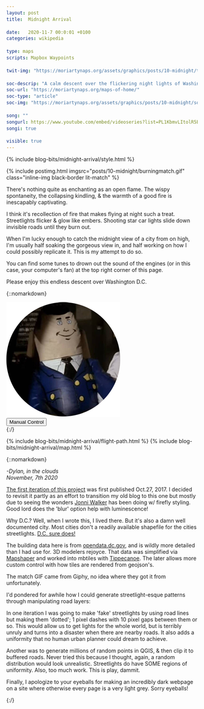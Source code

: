 ```yaml
---
layout: post
title:  Midnight Arrival

date:   2020-11-7 00:0:01 +0100
categories: wikipedia

type: maps
scripts: Mapbox Waypoints

twit-img: "https://moriartynaps.org/assets/graphics/posts/10-midnight/twi-img.jpg"

soc-descrip: "A calm descent over the flickering night lights of Washington D.C."
soc-url: "https://moriartynaps.org/maps-of-home/"
soc-type: "article"
soc-img: "https://moriartynaps.org/assets/graphics/posts/10-midnight/soc-img.jpg"

song: ""
songurl: https://www.youtube.com/embed/videoseries?list=PL1KbmvLItolR5ECJKKSHAWymes57Ry4n5
songi: true

visible: true
---
```


{% include blog-bits/midnight-arrival/style.html %}

{% include postimg.html imgsrc="posts/10-midnight/burningmatch.gif" class="inline-img black-border lit-match" %}

There's nothing quite as enchanting as an open flame. The wispy spontaneity, the collapsing kindling, & the warmth of a good fire is inescapably captivating.

I think it's recollection of fire that makes flying at night such a treat. Streetlights flicker & glow like embers. Shooting star car lights slide down invisible roads until they burn out.

When I'm lucky enough to catch the midnight view of a city from on high, I'm usually half soaking the gorgeous view in, and half working on how I could possibly replicate it. This is my attempt to do so.

You can find some tunes to drown out the sound of the engines (or in this case, your computer's fan) at the top right corner of this page. 

Please enjoy this endless descent over Washington D.C.

{::nomarkdown}
  </article>
</section>

<div class="post-image post-image__full">
  <div class= "full-bleed">
    <div class="innershadow"></div>
    <div id="nightMap" class="mapstyle"></div>
  </div>
  <div class="map-controller">
    <div class="happy-auto-pilot">
      <img src="../assets/graphics/posts/10-midnight//airplane_autopilot.png">
    </div>
    <button class="autopilot-toggle autopilot-off">Manual Control</button>
  </div>
</div>

<section class="article-container article-cotainer__within">
  <div class="article-gutter {% if page.centerAlign %}article-gutter_middle{% endif %}"></div>
  <article class="article-content {% if page.centerAlign %}article-content_middle{% endif %}">
{:/}

{% include blog-bits/midnight-arrival/flight-path.html %}
{% include blog-bits/midnight-arrival/map.html %}

{::nomarkdown}
<p class="beneathMap">
  <i>-Dylan, in the clouds<br>
  <span class="post-date">November, 7th 2020</span></i>
</p>

<div class="notes">
  <p><a href="https://dylanmoriarty.github.io/blog/midnight-arrival.html" target="_blank">The first iteration of this project</a> was first published Oct.27, 2017. I decided to revisit it partly as an effort to transition my old blog to this one but mostly due to seeing the wonders <a href="https://twitter.com/jonni_walker" target="_blank">Jonni Walker</a> has been doing w/ firefly styling. Good lord does the 'blur' option help with luminescence! 

  <p>Why D.C.? Well, when I wrote this, I lived there. But it's also a damn well documented city. Most cities don't a readily available shapefile for the cities streetlights. <a href="https://opendata.dc.gov/datasets/6cb6520725b0489d9a209a337818fad1_90" target="_blank">D.C. sure does!</a></p>

  <p>The building data here is from <a href="opendata.dc.gov" target="_blank">opendata.dc.gov</a>, and is wildly more detailed than I had use for. 3D modelers rejoyce. That data was simplified via <a href="https://github.com/mbloch/mapshaper/wiki/Command-Reference" target="_blank">Mapshaper</a> and worked into mbtiles with <a href="https://github.com/mapbox/tippecanoe" target="_blank">Tippecanoe</a>. The later allows more custom control with how tiles are rendered from geojson's.</p>

  <p>The match GIF came from Giphy, no idea where they got it from unfortunately.</p>

  <p>I'd pondered for awhile how I could generate streetlight-esque patterns through manipulating road layers:</p>

  <p>In one iteration I was going to make 'fake' streetlights by using road lines but making them 'dotted'; 1 pixel dashes with 10 pixel gaps between them or so. This would allow us to get lights for the whole world, but is terribly unruly and turns into a disaster when there are nearby roads. It also adds a uniformity that no human urban planner could dream to achieve.</p>

  <p>Another was to generate millions of random points in QGIS, & then clip it to buffered roads. Never tried this because I thought, again, a random distribution would look unrealistic. Streetlights do have SOME regions of uniformity. Also, too much work. This is play, dammit.</p>

  <p>Finally, I apologize to your eyeballs for making an incredibly dark webpage on a site where otherwise every page is a very light grey. Sorry eyeballs!</p>
</div>
{:/}

